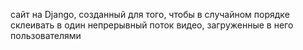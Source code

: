 сайт на Django, созданный для того, чтобы в случайном порядке склеивать в один непрерывный поток видео, загруженные в него пользователями
